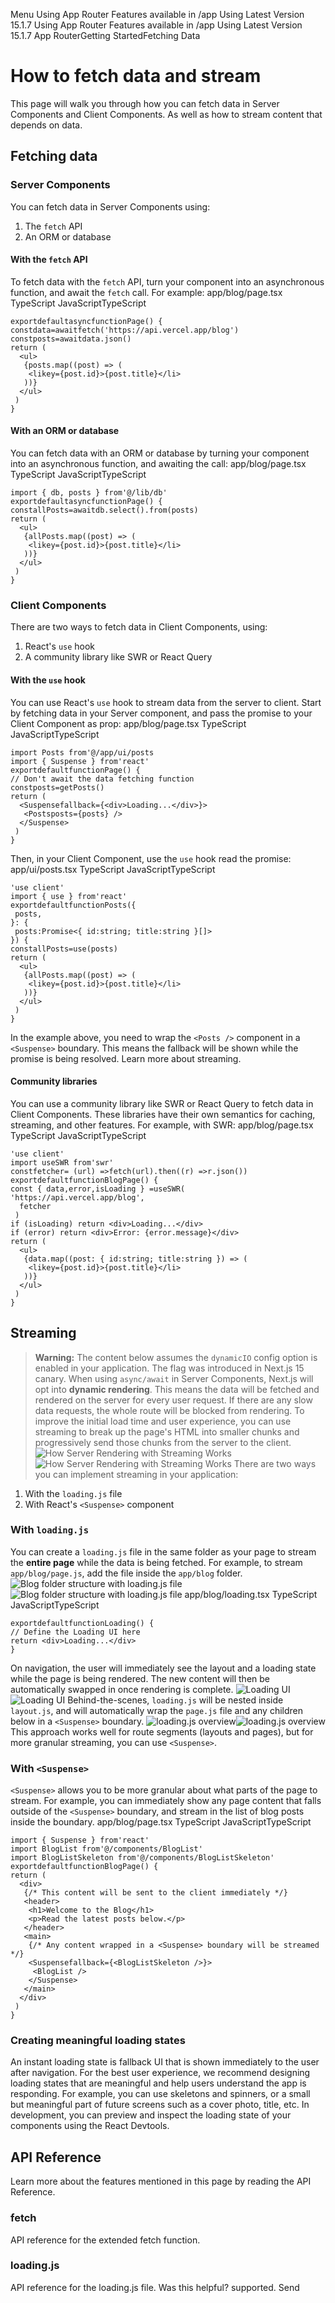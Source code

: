Menu
Using App Router
Features available in /app
Using Latest Version
15.1.7
Using App Router
Features available in /app
Using Latest Version
15.1.7
App RouterGetting StartedFetching Data
# How to fetch data and stream
This page will walk you through how you can fetch data in Server Components and Client Components. As well as how to stream content that depends on data.
## Fetching data
### Server Components
You can fetch data in Server Components using:
  1. The `fetch` API
  2. An ORM or database


#### With the `fetch` API
To fetch data with the `fetch` API, turn your component into an asynchronous function, and await the `fetch` call. For example:
app/blog/page.tsx
TypeScript
JavaScriptTypeScript
```
exportdefaultasyncfunctionPage() {
constdata=awaitfetch('https://api.vercel.app/blog')
constposts=awaitdata.json()
return (
  <ul>
   {posts.map((post) => (
    <likey={post.id}>{post.title}</li>
   ))}
  </ul>
 )
}
```

#### With an ORM or database
You can fetch data with an ORM or database by turning your component into an asynchronous function, and awaiting the call:
app/blog/page.tsx
TypeScript
JavaScriptTypeScript
```
import { db, posts } from'@/lib/db'
exportdefaultasyncfunctionPage() {
constallPosts=awaitdb.select().from(posts)
return (
  <ul>
   {allPosts.map((post) => (
    <likey={post.id}>{post.title}</li>
   ))}
  </ul>
 )
}
```

### Client Components
There are two ways to fetch data in Client Components, using:
  1. React's `use` hook
  2. A community library like SWR or React Query


#### With the `use` hook
You can use React's `use` hook to stream data from the server to client. Start by fetching data in your Server component, and pass the promise to your Client Component as prop:
app/blog/page.tsx
TypeScript
JavaScriptTypeScript
```
import Posts from'@/app/ui/posts
import { Suspense } from'react'
exportdefaultfunctionPage() {
// Don't await the data fetching function
constposts=getPosts()
return (
  <Suspensefallback={<div>Loading...</div>}>
   <Postsposts={posts} />
  </Suspense>
 )
}
```

Then, in your Client Component, use the `use` hook read the promise:
app/ui/posts.tsx
TypeScript
JavaScriptTypeScript
```
'use client'
import { use } from'react'
exportdefaultfunctionPosts({
 posts,
}: {
 posts:Promise<{ id:string; title:string }[]>
}) {
constallPosts=use(posts)
return (
  <ul>
   {allPosts.map((post) => (
    <likey={post.id}>{post.title}</li>
   ))}
  </ul>
 )
}
```

In the example above, you need to wrap the `<Posts />` component in a `<Suspense>` boundary. This means the fallback will be shown while the promise is being resolved. Learn more about streaming.
#### Community libraries
You can use a community library like SWR or React Query to fetch data in Client Components. These libraries have their own semantics for caching, streaming, and other features. For example, with SWR:
app/blog/page.tsx
TypeScript
JavaScriptTypeScript
```
'use client'
import useSWR from'swr'
constfetcher= (url) =>fetch(url).then((r) =>r.json())
exportdefaultfunctionBlogPage() {
const { data,error,isLoading } =useSWR(
'https://api.vercel.app/blog',
  fetcher
 )
if (isLoading) return <div>Loading...</div>
if (error) return <div>Error: {error.message}</div>
return (
  <ul>
   {data.map((post: { id:string; title:string }) => (
    <likey={post.id}>{post.title}</li>
   ))}
  </ul>
 )
}
```

## Streaming
> **Warning:** The content below assumes the `dynamicIO` config option is enabled in your application. The flag was introduced in Next.js 15 canary.
When using `async/await` in Server Components, Next.js will opt into **dynamic rendering**. This means the data will be fetched and rendered on the server for every user request. If there are any slow data requests, the whole route will be blocked from rendering.
To improve the initial load time and user experience, you can use streaming to break up the page's HTML into smaller chunks and progressively send those chunks from the server to the client.
![How Server Rendering with Streaming Works](https://nextjs.org/_next/image?url=%2Fdocs%2Flight%2Fserver-rendering-with-streaming.png&w=3840&q=75)![How Server Rendering with Streaming Works](https://nextjs.org/_next/image?url=%2Fdocs%2Fdark%2Fserver-rendering-with-streaming.png&w=3840&q=75)
There are two ways you can implement streaming in your application:
  1. With the `loading.js` file
  2. With React's `<Suspense>` component


### With `loading.js`
You can create a `loading.js` file in the same folder as your page to stream the **entire page** while the data is being fetched. For example, to stream `app/blog/page.js`, add the file inside the `app/blog` folder.
![Blog folder structure with loading.js file](https://nextjs.org/_next/image?url=%2Fdocs%2Flight%2Floading-file.png&w=3840&q=75)![Blog folder structure with loading.js file](https://nextjs.org/_next/image?url=%2Fdocs%2Fdark%2Floading-file.png&w=3840&q=75)
app/blog/loading.tsx
TypeScript
JavaScriptTypeScript
```
exportdefaultfunctionLoading() {
// Define the Loading UI here
return <div>Loading...</div>
}
```

On navigation, the user will immediately see the layout and a loading state while the page is being rendered. The new content will then be automatically swapped in once rendering is complete.
![Loading UI](https://nextjs.org/_next/image?url=%2Fdocs%2Flight%2Floading-ui.png&w=3840&q=75)![Loading UI](https://nextjs.org/_next/image?url=%2Fdocs%2Fdark%2Floading-ui.png&w=3840&q=75)
Behind-the-scenes, `loading.js` will be nested inside `layout.js`, and will automatically wrap the `page.js` file and any children below in a `<Suspense>` boundary.
![loading.js overview](https://nextjs.org/_next/image?url=%2Fdocs%2Flight%2Floading-overview.png&w=3840&q=75)![loading.js overview](https://nextjs.org/_next/image?url=%2Fdocs%2Fdark%2Floading-overview.png&w=3840&q=75)
This approach works well for route segments (layouts and pages), but for more granular streaming, you can use `<Suspense>`.
### With `<Suspense>`
`<Suspense>` allows you to be more granular about what parts of the page to stream. For example, you can immediately show any page content that falls outside of the `<Suspense>` boundary, and stream in the list of blog posts inside the boundary.
app/blog/page.tsx
TypeScript
JavaScriptTypeScript
```
import { Suspense } from'react'
import BlogList from'@/components/BlogList'
import BlogListSkeleton from'@/components/BlogListSkeleton'
exportdefaultfunctionBlogPage() {
return (
  <div>
   {/* This content will be sent to the client immediately */}
   <header>
    <h1>Welcome to the Blog</h1>
    <p>Read the latest posts below.</p>
   </header>
   <main>
    {/* Any content wrapped in a <Suspense> boundary will be streamed */}
    <Suspensefallback={<BlogListSkeleton />}>
     <BlogList />
    </Suspense>
   </main>
  </div>
 )
}
```

### Creating meaningful loading states
An instant loading state is fallback UI that is shown immediately to the user after navigation. For the best user experience, we recommend designing loading states that are meaningful and help users understand the app is responding. For example, you can use skeletons and spinners, or a small but meaningful part of future screens such as a cover photo, title, etc.
In development, you can preview and inspect the loading state of your components using the React Devtools.
## API Reference
Learn more about the features mentioned in this page by reading the API Reference.
### fetch
API reference for the extended fetch function.
### loading.js
API reference for the loading.js file.
Was this helpful?
supported.
Send
